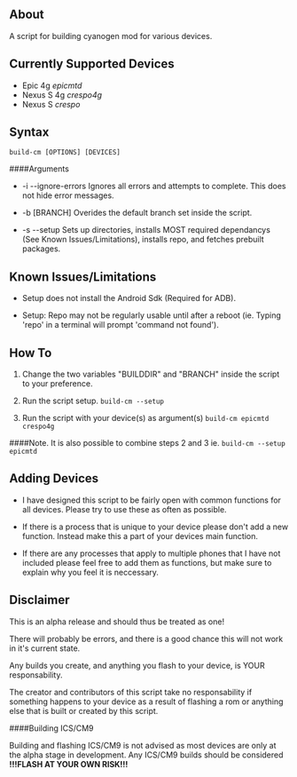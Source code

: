 About
-
A script for building cyanogen mod for various devices.

Currently Supported Devices
-

* Epic 4g _epicmtd_
* Nexus S 4g _crespo4g_
* Nexus S _crespo_

Syntax
-

`build-cm [OPTIONS] [DEVICES]`

####Arguments

* -i --ignore-errors Ignores all errors and attempts to complete. This does not hide error messages.

* -b [BRANCH] Overides the default branch set inside the script.

* -s --setup Sets up directories, installs MOST required dependancys (See Known Issues/Limitations), installs repo, and fetches prebuilt packages.

Known Issues/Limitations
-
* Setup does not install the Android Sdk (Required for ADB).

* Setup: Repo may not be regularly usable until after a reboot (ie. Typing 'repo' in a terminal will prompt 'command not found').

How To
-

1. Change the two variables "BUILDDIR" and "BRANCH" inside the script to your preference.

2. Run the script setup. `build-cm --setup`

3. Run the script with your device(s) as argument(s) `build-cm epicmtd crespo4g`

####Note. It is also possible to combine steps 2 and 3 ie. 
`build-cm --setup epicmtd`

Adding Devices
-

* I have designed this script to be fairly open with common functions for all devices. Please try to use these as often as possible.

* If there is a process that is unique to your device please don't add a new function. Instead make this a part of your devices main function.

* If there are any processes that apply to multiple phones that I have not included please feel free to add them as functions, but make sure to explain why you feel it is neccessary.

Disclaimer
-

This is an alpha release and should thus be treated as one!

There will probably be errors, and there is a good chance this will not work in it's current state.

Any builds you create, and anything you flash to your device, is YOUR responsability.

The creator and contributors of this script take no responsability if something happens to your device 
as a result of flashing a rom or anything else that is built or created by this script.

####Building ICS/CM9

Building and flashing ICS/CM9 is not advised as most devices are only at the alpha stage in development.
Any ICS/CM9 builds should be considered **!!!FLASH AT YOUR OWN RISK!!!**

